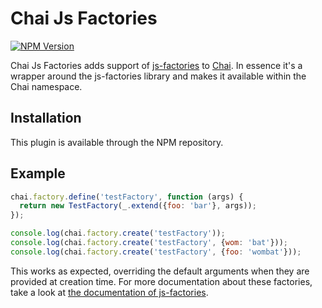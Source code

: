 # Chai Js Factories
[![NPM Version](https://fury-badge.herokuapp.com/js/chai-js-factories.png)](http://badge.fury.io/js/chai-js-factories)

Chai Js Factories adds support of [js-factories](https://github.com/matthijsgroen/js-factories) to [Chai](http://chaijs.com/). In essence it's a wrapper around the js-factories library and makes it available within the Chai namespace.

## Installation
This plugin is available through the NPM repository.

## Example

```javascript
chai.factory.define('testFactory', function (args) { 
  return new TestFactory(_.extend({foo: 'bar'}, args));
});

console.log(chai.factory.create('testFactory'));
console.log(chai.factory.create('testFactory', {wom: 'bat'}));
console.log(chai.factory.create('testFactory', {foo: 'wombat'}));
```

This works as expected, overriding the default arguments when they are provided at creation time. For more documentation about these factories, take a look at [the documentation of js-factories](https://github.com/matthijsgroen/js-factories/blob/master/README.md).
